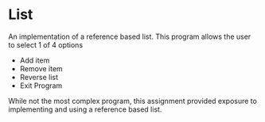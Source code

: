 # List
An implementation of a reference based list. This program allows the user to select 1 of 4 options
* Add item
* Remove item
* Reverse list
* Exit Program

While not the most complex program, this assignment provided exposure to implementing and using a reference based list.
